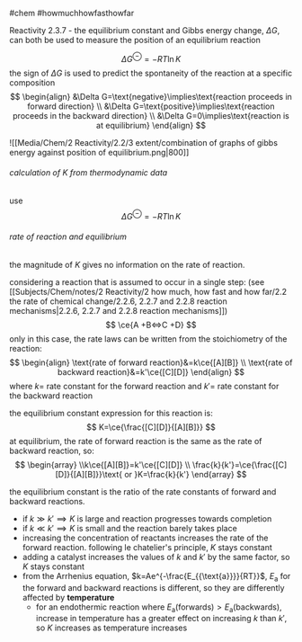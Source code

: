 #chem #howmuchhowfasthowfar

Reactivity 2.3.7 - the equilibrium constant and Gibbs energy change, $\Delta G$, can both be used to measure the position of an equilibrium reaction

$$
\Delta G^{\ominus }=-RT\ln K
$$
the sign of $\Delta G$ is used to predict the spontaneity of the reaction at a specific composition
$$
\begin{align}
&\Delta G=\text{negative}\implies\text{reaction proceeds in forward direction} \\
&\Delta G=\text{positive}\implies\text{reaction proceeds in the backward direction} \\
&\Delta G=0\implies\text{reaction is at equilibrium}
\end{align}
$$

![[Media/Chem/2 Reactivity/2.2/3 extent/combination of graphs of gibbs energy against position of equilibrium.png|800]]

###### calculation of $K$ from thermodynamic data

use
$$
\Delta G^{\ominus }=-RT\ln K
$$
###### rate of reaction and equilibrium
the magnitude of $K$ gives no information on the rate of reaction.

considering a reaction that is assumed to occur in a single step: (see [[Subjects/Chem/notes/2 Reactivity/2 how much, how fast and how far/2.2 the rate of chemical change/2.2.6, 2.2.7 and 2.2.8 reaction mechanisms|2.2.6, 2.2.7 and 2.2.8 reaction mechanisms]])
$$
\ce{A +B<=>C +D}
$$
only in this case, the rate laws can be written from the stoichiometry of the reaction:
$$
\begin{align}
\text{rate of forward reaction}&=k\ce{[A][B]} \\
\text{rate of backward reaction}&=k'\ce{[C][D]}
\end{align}
$$
where $k=$ rate constant for the forward reaction and $k'=$ rate constant for the backward reaction

the equilibrium constant expression for this reaction is:
$$
K=\ce{\frac{[C][D]}{[A][B]}}
$$
at equilibrium, the rate of forward reaction is the same as the rate of backward reaction, so:
$$
\begin{array}
\\k\ce{[A][B]}=k'\ce{[C][D]} \\
\frac{k}{k'}=\ce{\frac{[C][D]}{[A][B]}}\text{ or }K=\frac{k}{k'}
\end{array}
$$

the equilibrium constant is the ratio of the rate constants of forward and backward reactions.
- if $k\gg k'\implies K$ is large and reaction progresses towards completion
- if $k\ll k'\implies K$ is small and the reaction barely takes place
- increasing the concentration of reactants increases the rate of the forward reaction. following le chatelier's principle, $K$ stays constant
- adding a catalyst increases the values of $k$ and $k'$ by the same factor, so $K$ stays constant
- from the Arrhenius equation, $k=Ae^{-\frac{E_{{\text{a}}}}{RT}}$, $E_{\text{a}}$ for the forward and backward reactions is different, so they are differently affected by **temperature**
	- for an endothermic reaction where $E_{\text{a}}(\text{forwards})>E_{\text{a}}(\text{backwards})$, increase in temperature has a greater effect on increasing $k$ than $k'$, so $K$ increases as temperature increases

